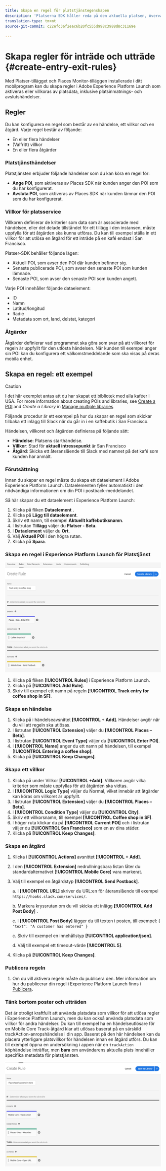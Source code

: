 ```yaml
---
title: Skapa en regel för platstjänstegenskapen
description: 'Platserna SDK håller reda på den aktuella platsen, övervakar konfigurerade POI:er runt den aktuella platsen och spårar post- och avslutshändelser för dessa POI:er. '
translation-type: tm+mt
source-git-commit: c22efc36f2eac6b20fc555d998c3988d8c31169e

---
```



# Skapa regler för inträde och utträde {#create-entry-exit-rules}

Med Platser-tillägget och Places Monitor-tilläggen installerade i ditt mobilprogram kan du skapa regler i Adobe Experience Platform Launch som aktiveras eller villkoras av platsdata, inklusive platsinmatnings- och avslutshändelser.

## Regler

Du kan konfigurera en regel som består av en händelse, ett villkor och en åtgärd. Varje regel består av följande:

* En eller flera händelser
* (Valfritt) villkor
* En eller flera åtgärder

### Platstjänsthändelser

Platstjänsten erbjuder följande händelser som du kan köra en regel för:

* **Ange POI**, som aktiveras av Places SDK när kunden anger den POI som du har konfigurerat.
* **Avsluta POI**, som aktiveras av Places SDK när kunden lämnar den POI som du har konfigurerat.

### Villkor för platsservice

Villkoren definierar de kriterier som data som är associerade med händelsen, eller det delade tillståndet för ett tillägg i den instansen, måste uppfylla för att åtgärden ska kunna utföras. Du kan till exempel ställa in ett villkor för att utlösa en åtgärd för ett inträde på en kafé endast i San Francisco.

Platser-SDK behåller följande lägen:

* Aktuell POI, som avser den POI där kunden befinner sig.
* Senaste publicerade POI, som avser den senaste POI som kunden lämnade.
* Senaste POI, som avser den senaste POI som kunden angett.

Varje POI innehåller följande dataelement:

* ID
* Namn
* Latitud/longitud
* Radie
* Metadata som ort, land, delstat, kategori

### Åtgärder

Åtgärder definierar vad programmet ska göra som svar på att villkoret för regeln är uppfyllt för den utlösta händelsen. När kunden till exempel anger sin POI kan du konfigurera ett välkomstmeddelande som ska visas på deras mobila enhet.

## Skapa en regel: ett exempel

>[!CAUTION]
>
>I det här exemplet antas att du har skapat ett bibliotek med alla kaféer i USA. For more information about creating POIs and libraries, see [Create a POI](/help/poi-mgmt-ui/create-a-poi-ui.md) and *Create a Library* in [Manage multiple libraries](https://docs.adobe.com/content/help/en/places/using/poi-mgmt-ui/manage-libraries-in-the-places-ui.html).

Följande procedur är ett exempel på hur du skapar en regel som skickar tillbaka ett inlägg till Slack när du går in i en kaffebutik i San Francisco.

Händelsen, villkoret och åtgärden definieras på följande sätt:

* **Händelse**: Platsens starthändelse.
* **Villkor**: Stad för **aktuell intressepunkt** är San Francisco
* **Åtgärd**: Skicka ett återanslående till Slack med namnet på det kafé som kunden har anmält.

### Förutsättning

Innan du skapar en regel måste du skapa ett dataelement i Adobe Experience Platform Launch. Dataelementen fyller automatiskt i den nödvändiga informationen om din POI i postback-meddelandet.

Så här skapar du ett dataelement i Experience Platform Launch:

1. Klicka på fliken **Dataelement** .
1. Klicka på **Lägg till dataelement**.
1. Skriv ett namn, till exempel **Aktuellt kaffebutiksnamn**.
1. I listrutan **Tillägg** väljer du **Platser - Beta**.
1. I **Dataelement** väljer du **Ort**.
1. Välj **Aktuell POI** i den högra rutan.
1. Klicka på **Spara**.

### Skapa en regel i Experience Platform Launch för Platstjänst

![skapa en regel](/help/assets/placesrule.png)

1. Klicka på fliken **[!UICONTROL Rules]** i Experience Platform Launch.
1. Klicka på **[!UICONTROL Add Rule]**.
1. Skriv till exempel ett namn på regeln **[!UICONTROL Track entry for coffee shop in SF]**.

### Skapa en händelse

1. Klicka på i händelseavsnittet **[!UICONTROL + Add]**. Händelser avgör när du vill att regeln ska utlösas.
1. I listrutan **[!UICONTROL Extension]** väljer du **[!UICONTROL Places – Beta]**.
1. I listrutan **[!UICONTROL Event Type]** väljer du **[!UICONTROL Enter POI]**.
1. I **[!UICONTROL Name]** anger du ett namn på händelsen, till exempel **[!UICONTROL Entering a coffee shop]**.
1. Klicka på **[!UICONTROL Keep Changes]**.

### Skapa ett villkor

1. Klicka på under Villkor **[!UICONTROL +Add]**. Villkoren avgör vilka kriterier som måste uppfyllas för att åtgärden ska vidtas.
1. I **[!UICONTROL Logic Type]** väljer du Normal, vilket innebär att åtgärder kan köras om villkoret är uppfyllt.
1. I listrutan **[!UICONTROL Extension]** väljer du **[!UICONTROL Places – Beta]**.
1. I **[!UICONTROL Condition Type]** väljer du **[!UICONTROL City]**.
1. Skriv ett villkorsnamn, till exempel **[!UICONTROL Coffee shop in SF]**.
1. I höger ruta klickar du på **[!UICONTROL Current POI]** och i listrutan väljer du **[!UICONTROL San Francisco]** som en av dina städer.
1. Klicka på **[!UICONTROL Keep Changes]**.

### Skapa en åtgärd

1. Klicka i **[!UICONTROL Actions]** avsnittet **[!UICONTROL + Add]**.
1. I den **[!UICONTROL Extension]** nedrullningsbara listan låter du standardalternativet **[!UICONTROL Mobile Core]** vara markerat.
1. Välj till exempel en åtgärdstyp **[!UICONTROL Send Postback]**.

   a. I **[!UICONTROL URL]** skriver du URL:en för återanslående till exempel `https://hooks.slack.com/services/`.

   b. Markera kryssrutan om du vill skicka ett inlägg **[!UICONTROL Add Post Body]** .

   c. I **[!UICONTROL Post Body]** lägger du till texten i posten, till exempel: `{ "text": "A customer has entered" }`

   c. Skriv till exempel en innehållstyp **[!UICONTROL application/json]**.

   d. Välj till exempel ett timeout-värde **[!UICONTROL 5]**.

1. Klicka på **[!UICONTROL Keep Changes]**.

### Publicera regeln

1. Om du vill aktivera regeln måste du publicera den. Mer information om hur du publicerar din regel i Experience Platform Launch finns i [Publicera](https://docs.adobe.com/content/help/en/launch/using/reference/publish/overview.html).

### Tänk bortom poster och utträden

Det är otroligt kraftfullt att använda platsdata som villkor för att utlösa regler i Experience Platform Launch, men du kan också använda platsdata som villkor för andra händelser. Du kan till exempel ha en händelseutlösare för en Mobile Core Track-åtgärd klar att utlösas baserat på en särskild trackAction-anropshändelse i din app. Baserat på den här händelsen kan du placera ytterligare platsvillkor för händelsen innan en åtgärd utförs. Du kan till exempel öppna en undersökning i appen när en `trackAction` köphändelse inträffar, men **bara** om användarens aktuella plats innehåller specifika metadata för platstjänsten.

![skapa ett villkor](/help/assets/places-condition.png)